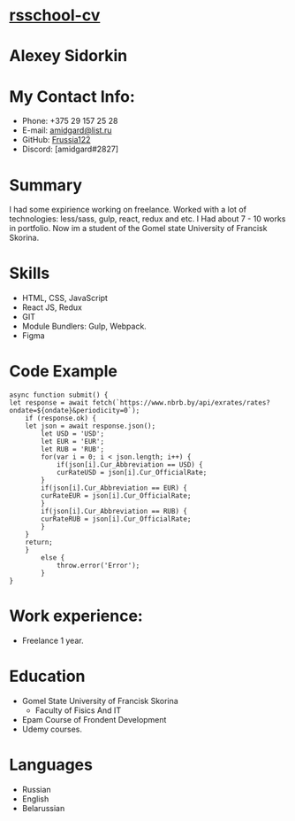 # [rsschool-cv](https://Frussia122.github.io/rsschool-cv/cv)
# Alexey Sidorkin
# My Contact Info:
*  Phone: +375 29 157 25 28
*  E-mail: amidgard@list.ru
*  GitHub: [Frussia122](https://github.com/Frussia122)
*  Discord: [amidgard#2827]
# Summary
I had some expirience working on freelance. Worked with a lot of technologies: less/sass, gulp, react, redux and etc. I Had about 7 - 10 works in portfolio. Now im a student of the Gomel state University of Francisk Skorina.
# Skills
* HTML, CSS, JavaScript
* React JS, Redux
* GIT
* Module Bundlers: Gulp, Webpack.
* Figma
# Code Example
```
async function submit() {
let response = await fetch(`https://www.nbrb.by/api/exrates/rates?ondate=${ondate}&periodicity=0`);
    if (response.ok) {
    let json = await response.json();
        let USD = 'USD';
        let EUR = 'EUR';
        let RUB = 'RUB';
        for(var i = 0; i < json.length; i++) { 
            if(json[i].Cur_Abbreviation == USD) {
            curRateUSD = json[i].Cur_OfficialRate;
        }
        if(json[i].Cur_Abbreviation == EUR) {
        curRateEUR = json[i].Cur_OfficialRate;
        }
        if(json[i].Cur_Abbreviation == RUB) {
        curRateRUB = json[i].Cur_OfficialRate;
        }
    }
    return;
    }
        else {
            throw.error('Error');
        }
}
```
# Work experience:
* Freelance 1 year. 

# Education
* Gomel State University of Francisk Skorina
    + Faculty of Fisics And IT
* Epam Course of Frondent Development
* Udemy courses. 
# Languages
* Russian
* English
* Belarussian

